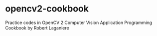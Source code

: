 # opencv2-cookbook
Practice codes in OpenCV 2 Computer Vision Application Programming Cookbook by Robert Laganiere
